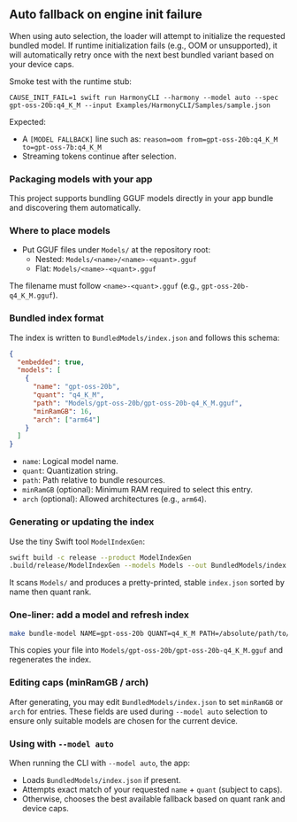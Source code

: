 ## Auto fallback on engine init failure

When using auto selection, the loader will attempt to initialize the requested bundled model. If runtime initialization fails (e.g., OOM or unsupported), it will automatically retry once with the next best bundled variant based on your device caps.

Smoke test with the runtime stub:

```arduino
CAUSE_INIT_FAIL=1 swift run HarmonyCLI --harmony --model auto --spec gpt-oss-20b:q4_K_M --input Examples/HarmonyCLI/Samples/sample.json
```

Expected:
- A `[MODEL FALLBACK]` line such as: `reason=oom from=gpt-oss-20b:q4_K_M to=gpt-oss-7b:q4_K_M`
- Streaming tokens continue after selection.

### Packaging models with your app

This project supports bundling GGUF models directly in your app bundle and discovering them automatically.

### Where to place models

- Put GGUF files under `Models/` at the repository root:
  - Nested: `Models/<name>/<name>-<quant>.gguf`
  - Flat: `Models/<name>-<quant>.gguf`

The filename must follow `<name>-<quant>.gguf` (e.g., `gpt-oss-20b-q4_K_M.gguf`).

### Bundled index format

The index is written to `BundledModels/index.json` and follows this schema:

```json
{
  "embedded": true,
  "models": [
    {
      "name": "gpt-oss-20b",
      "quant": "q4_K_M",
      "path": "Models/gpt-oss-20b/gpt-oss-20b-q4_K_M.gguf",
      "minRamGB": 16,
      "arch": ["arm64"]
    }
  ]
}
```

- `name`: Logical model name.
- `quant`: Quantization string.
- `path`: Path relative to bundle resources.
- `minRamGB` (optional): Minimum RAM required to select this entry.
- `arch` (optional): Allowed architectures (e.g., `arm64`).

### Generating or updating the index

Use the tiny Swift tool `ModelIndexGen`:

```bash
swift build -c release --product ModelIndexGen
.build/release/ModelIndexGen --models Models --out BundledModels/index.json
```

It scans `Models/` and produces a pretty-printed, stable `index.json` sorted by name then quant rank.

### One-liner: add a model and refresh index

```bash
make bundle-model NAME=gpt-oss-20b QUANT=q4_K_M PATH=/absolute/path/to/model.gguf
```

This copies your file into `Models/gpt-oss-20b/gpt-oss-20b-q4_K_M.gguf` and regenerates the index.

### Editing caps (minRamGB / arch)

After generating, you may edit `BundledModels/index.json` to set `minRamGB` or `arch` for entries. These fields are used during `--model auto` selection to ensure only suitable models are chosen for the current device.

### Using with `--model auto`

When running the CLI with `--model auto`, the app:
- Loads `BundledModels/index.json` if present.
- Attempts exact match of your requested `name` + `quant` (subject to caps).
- Otherwise, chooses the best available fallback based on quant rank and device caps.


